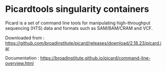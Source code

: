 # Picardtools singularity containers

Picard is a set of command line tools for manipulating high-throughput sequencing (HTS) data and formats such as SAM/BAM/CRAM and VCF.


Downloaded from :   https://github.com/broadinstitute/picard/releases/download/2.18.23/picard.jar

Documentation : https://broadinstitute.github.io/picard/command-line-overview.html